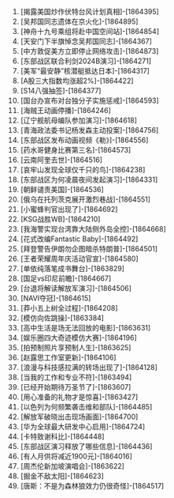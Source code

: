 
1. [揭露美国炒作伏特台风计划真相]-[1864395]
1. [吴邦国同志遗体在京火化]-[1864895]
1. [神舟十九号乘组将赴中国空间站]-[1864854]
1. [天安门下半旗悼念吴邦国同志]-[1864367]
1. [中方敦促美方立即停止网络攻击]-[1864873]
1. [东部战区联合利剑2024B演习]-[1864271]
1. [美军“最安静”核潜艇抵达日本]-[1864317]
1. [A股三大指数均涨超2%]-[1864422]
1. [S14八强抽签]-[1864377]
1. [国台办宣布对台独分子实施惩戒]-[1864593]
1. [海贼王动画停播]-[1864246]
1. [辽宁舰航母编队参加演习]-[1864618]
1. [青海政法委书记杨发森主动投案]-[1864756]
1. [东部战区发布动画视频《勒》]-[1864556]
1. [药水哥健身比赛第三名]-[1864573]
1. [云南阿奎去世]-[1864516]
1. [哀牢山发现全球仅千只的鸟]-[1864238]
1. [东部战区为何凌晨夜间发起演习]-[1864331]
1. [朝鲜谴责美国]-[1864536]
1. [俄乌在托列茨克展开激烈巷战]-[1864551]
1. [小蜜蜂判官出现了]-[1864692]
1. [KSG战胜WB]-[1864210]
1. [我海警实现台湾靠大陆侧外岛全控]-[1864668]
1. [花式改编Fantastic Baby]-[1864492]
1. [拜登警告伊朗勿企图暗杀特朗普]-[1864501]
1. [王者荣耀周年庆活动官宣]-[1864580]
1. [单依纯落笔成书舞台]-[1863829]
1. [国足vs印尼前瞻]-[1864667]
1. [台退将解读解放军演习]-[1864506]
1. [NAVI夺冠]-[1864615]
1. [莽小五上树全过程]-[1864208]
1. [模仿向佐跳操]-[1863384]
1. [高中生活是场无法回放的电影]-[1863631]
1. [娱乐圈四大奇迹模仿大赛]-[1864196]
1. [拍预制照片享预制人生]-[1863625]
1. [赵露思工作室更新]-[1864106]
1. [浪漫与科技感拉满的转场出现了]-[1864128]
1. [当我的工作和专业不符]-[1863494]
1. [已经开始期待万圣节了]-[1863607]
1. [用心准备的礼物才是惊喜]-[1863427]
1. [以色列为何频繁袭击维和部队]-[1864485]
1. [解放军破晓出击现场画面]-[1864700]
1. [华为全球最大研发中心启用]-[1864724]
1. [卡特致谢科比]-[1864448]
1. [东部战区演习释放了哪些信息]-[1864436]
1. [有人月供将减近1900元]-[1864016]
1. [周杰伦新加坡演唱会]-[1863622]
1. [掘金不敌太阳]-[1864623]
1. [唐斯：不是为森林狼效力仍很奇怪]-[1864517]